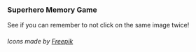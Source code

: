 <h3>Superhero Memory Game</h3>

See if you can remember to not click on the same image twice!


<div><h6>Icons made by <a href="http://www.freepik.com" title="Freepik">Freepik</a></h6></div>
